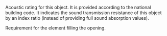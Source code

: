 Acoustic rating for this object. It is provided according to the national building code. It indicates the sound transmission resistance of this object by an index ratio (instead of providing full sound absorption values).

Requirement for the element filling the opening.
